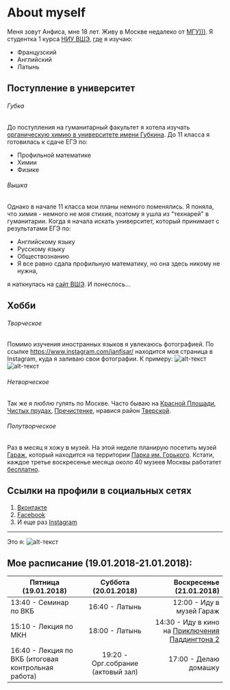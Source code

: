 About myself
===========================
Меня зовут Анфиса, мне 18 лет. Живу в Москве недалеко от [МГУ)))](https://www.msu.ru/). Я студентка 1 курса [НИУ ВШЭ](https://www.hse.ru/), [где](https://lang.hse.ru/) я изучаю:

* Французский
* Английский
* Латынь  

## Поступление в университет 

###### Губка

До поступления на гуманитарный факультет я хотела изучать [органическую химию в университете имени Губкина](https://www.gubkin.ru/faculty/chemical_and_environmental/). До 11 класса я готовилась к сдаче ЕГЭ по:

- Профильной математике
- Химии
- Физике 

###### Вышка

Однако в начале 11 класса мои планы немного поменялись. Я поняла, что химия - немного не моя стихия, поэтому я ушла из "технарей" в гуманитарии. Когда я начала искать университет, который принимает с результатами ЕГЭ по:

- Английскому языку
- Русскому языку
- Обществознанию
- Я все равно сдала профильную математику, но она здесь никому не нужна,

я наткнулась на [сайт ВШЭ](https://www.hse.ru/ba/lang/). И понеслось... 
 
## Хобби

###### Творческое

Помимо изучения иностранных языков я увлекаюсь фотографией. По ссылке <https://www.instagram.com/ianfisar/> находится моя страница в Instagram, куда я заливаю свои фотографии. К примеру:
 ![alt-текст](https://pp.userapi.com/c824203/v824203799/86e8f/8ADCa8oYy40.jpg)
 ![alt-текст](https://pp.userapi.com/c824203/v824203799/86e98/0ZLhH1mxuqI.jpg)

###### Нетворческое 

Так же я люблю гулять по Москве. Часто бываю на [Красной Площади](https://ru.wikipedia.org/wiki/%D0%9A%D1%80%D0%B0%D1%81%D0%BD%D0%B0%D1%8F_%D0%BF%D0%BB%D0%BE%D1%89%D0%B0%D0%B4%D1%8C), [Чистых прудах](https://ru.wikipedia.org/wiki/%D0%A7%D0%B8%D1%81%D1%82%D1%8B%D0%B5_%D0%BF%D1%80%D1%83%D0%B4%D1%8B), [Пречистенке](https://ru.wikipedia.org/wiki/%D0%9F%D1%80%D0%B5%D1%87%D0%B8%D1%81%D1%82%D0%B5%D0%BD%D0%BA%D0%B0), нравися район [Тверской](https://ru.wikipedia.org/wiki/%D0%A2%D0%B2%D0%B5%D1%80%D1%81%D0%BA%D0%B0%D1%8F_%D1%83%D0%BB%D0%B8%D1%86%D0%B0_(%D0%9C%D0%BE%D1%81%D0%BA%D0%B2%D0%B0)). 

###### Полутворческое 

Раз в месяц я хожу в музей. На этой неделе планирую посетить музей [Гараж](https://garagemca.org/ru), который находится на территории [Парка им. Горького](https://www.park-gorkogo.com/). Кстати, каждое третье воскресенье месяца около 40 музеев Москвы работатет [бесплатно](https://www.mos.ru/news/item/35092073/).

## Ссылки на профили в социальных сетях

1. [Вконтакте](https://vk.com/id436423076)
2. [Facebook](https://www.facebook.com/Anfisa.RAL)
3. И еще раз [Instagram](https://www.instagram.com/ianfisar/)
* * *
Это я: ![alt-текст](https://pp.userapi.com/c834202/v834202202/3dcf4/XbfgAl_w-Aw.jpg)

## Мое расписание (19.01.2018-21.01.2018):  

 |  Пятница (19.01.2018)      | Суббота (20.01.2018)           | Воскресенье (21.01.2018)  |
| ------------- |:-------------:| -----:|
| 13:40 - Семинар по ВКБ      | 16:40 - Латынь | 12:00 - Иду в музей Гараж |
| 15:10 - Лекция по МКН     | 18:00 - Латынь      | 14:30 - Иду в кино на [Приключения Паддингтона 2](https://lenta.ru/news/2018/01/19/nakazat/) |
| 16:40 - Лекция по ВКБ (итоговая контрольная работа) | 19:20 - Орг.собрание (актовый зал)     | 17:00 - Делаю домашку    |
